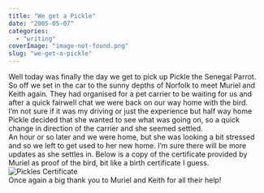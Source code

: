 ```yaml
---
title: "We get a Pickle"
date: "2005-05-07"
categories: 
  - "writing"
coverImage: "image-not-found.png"
slug: "we-get-a-pickle"
---
```


Well today was finally the day we get to pick up Pickle the Senegal Parrot.  
So off we set in the car to the sunny depths of Norfolk to meet Muriel and Keith again. They had organised for a pet carrier to be waiting for us and after a quick fairwell chat we were back on our way home with the bird.  
I’m not sure if it was my driving or just the experience but half way home Pickle decided that she wanted to see what was going on, so a quick change in direction of the carrier and she seemed settled.  
An hour or so later and we were home, but she was looking a bit stressed and so we left to get used to her new home. I’m sure there will be more updates as she settles in. Below is a copy of the certificate provided by Muriel as proof of the bird, bit like a birth certificate I guess.  
![Pickles Certificate](images/pickle_cert.jpg)  
Once again a big thank you to Muriel and Keith for all their help!
